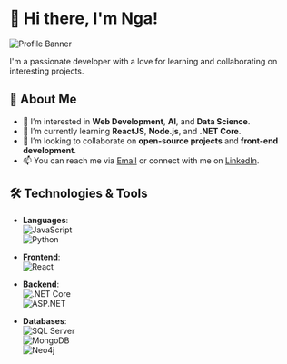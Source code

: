 # 👋 Hi there, I'm Nga! 

![Profile Banner](https://allimages.sgp1.digitaloceanspaces.com/tailieu247eduvn/2022/06/Anh-Xin-Chao-Dep-Ngo-Nghinh-Cuc-Ky-An-Tuong.gif)

I'm a passionate developer with a love for learning and collaborating on interesting projects.

## 🌟 About Me

- 👀 I’m interested in **Web Development**, **AI**, and **Data Science**.
- 🌱 I’m currently learning **ReactJS**, **Node.js**, and **.NET Core**.
- 💞️ I’m looking to collaborate on **open-source projects** and **front-end development**.
- 📫 You can reach me via [Email](mailto:phanthithanhnga1303@gmail.com) or connect with me on [LinkedIn](https://www.linkedin.com/in/ngaphan1303).

## 🛠️ Technologies & Tools

- **Languages**:  
  ![JavaScript](https://img.shields.io/badge/-JavaScript-EDD222?style=flat&logo=javascript&logoColor=black)  
  ![Python](https://img.shields.io/badge/-Python-306998?style=flat&logo=python&logoColor=white)  

- **Frontend**:  
  ![React](https://img.shields.io/badge/-React-61DAFB?style=flat&logo=react&logoColor=white)  

- **Backend**:  
  ![.NET Core](https://img.shields.io/badge/-.NET%20Core-512BD4?style=flat&logo=dotnet&logoColor=white)  
  ![ASP.NET](https://img.shields.io/badge/-ASP.NET-00599C?style=flat&logo=.net&logoColor=white)  

- **Databases**:  
  ![SQL Server](https://img.shields.io/badge/-SQL%20Server-CC2927?style=flat&logo=microsoft-sql-server&logoColor=white)  
  ![MongoDB](https://img.shields.io/badge/-MongoDB-47A248?style=flat&logo=mongodb&logoColor=white)  
  ![Neo4j](https://img.shields.io/badge/-Neo4j-008CC1?style=flat&logo=neo4j&logoColor=white)  

<!---
nga13032003/nga13032003 is a ✨ special ✨ repository because its `README.md` (this file) appears on your GitHub profile.
You can click the Preview link to take a look at your changes.
--->
